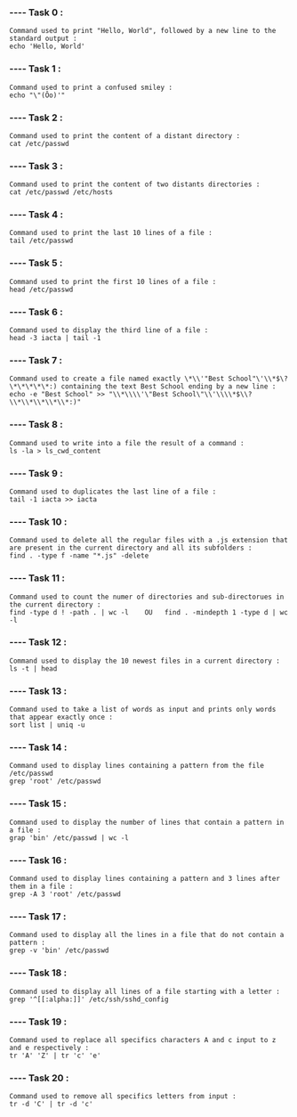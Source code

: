 ### ---- Task 0 :

	Command used to print "Hello, World", followed by a new line to the standard output :
	echo 'Hello, World'

### ---- Task 1 : 

	Command used to print a confused smiley :
	echo "\"(Ôo)'"

### ---- Task 2 :

	Command used to print the content of a distant directory :
	cat /etc/passwd

### ---- Task 3 :

	Command used to print the content of two distants directories : 
	cat /etc/passwd /etc/hosts

### ---- Task 4 :

	Command used to print the last 10 lines of a file :
	tail /etc/passwd

### ---- Task 5 :

	Command used to print the first 10 lines of a file : 
	head /etc/passwd

### ---- Task 6 :

	Command used to display the third line of a file : 
	head -3 iacta | tail -1

### ---- Task 7 :

	Command used to create a file named exactly \*\\'"Best School"\'\\*$\?\*\*\*\*\*:) containing the text Best School ending by a new line :
	echo -e "Best School" >> "\\*\\\\'\"Best School\"\\'\\\\*$\\?\\*\\*\\*\\*\\*:)"	

### ---- Task 8 : 

	Command used to write into a file the result of a command :
	ls -la > ls_cwd_content

### ---- Task 9 :

	Command used to duplicates the last line of a file : 
	tail -1 iacta >> iacta

### ---- Task 10 : 
	
	Command used to delete all the regular files with a .js extension that are present in the current directory and all its subfolders : 
	find . -type f -name "*.js" -delete

### ---- Task 11 :

	Command used to count the numer of directories and sub-directorues in the current directory :
	find -type d ! -path . | wc -l    OU   find . -mindepth 1 -type d | wc -l

### ---- Task 12 :

	Command used to display the 10 newest files in a current directory : 
	ls -t | head

### ---- Task 13 :

	Command used to take a list of words as input and prints only words that appear exactly once : 
	sort list | uniq -u

### ---- Task 14 : 

	Command used to display lines containing a pattern from the file /etc/passwd
	grep 'root' /etc/passwd

### ---- Task 15 :
 
	Command used to display the number of lines that contain a pattern in a file :
	grap 'bin' /etc/passwd | wc -l

### ---- Task 16 :

	Command used to display lines containing a pattern and 3 lines after them in a file :
	grep -A 3 'root' /etc/passwd

### ---- Task 17 : 

	Command used to display all the lines in a file that do not contain a pattern :
	grep -v 'bin' /etc/passwd

### ---- Task 18 :

	Command used to display all lines of a file starting with a letter :
	grep '^[[:alpha:]]' /etc/ssh/sshd_config

### ---- Task 19 :

	Command used to replace all specifics characters A and c input to z and e respectively :
	tr 'A' 'Z' | tr 'c' 'e'

### ---- Task 20 :

	Command used to remove all specifics letters from input :
	tr -d 'C' | tr -d 'c'





